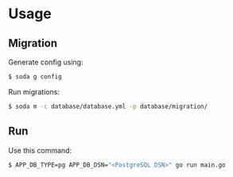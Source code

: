 # Usage
## Migration
Generate config using:
```bash
$ soda g config
```

Run migrations:
```bash
$ soda m -c database/database.yml -p database/migration/
```

## Run
Use this command:
```bash
$ APP_DB_TYPE=pg APP_DB_DSN="<PostgreSQL DSN>" go run main.go
```
